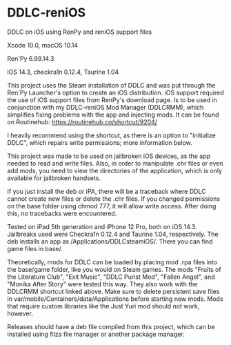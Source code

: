 # DDLC-reniOS
DDLC on iOS using RenPy and reniOS support files

Xcode 10.0, macOS 10.14

Ren'Py 6.99.14.3

iOS 14.3, checkra1n 0.12.4, Taurine 1.04


This project uses the Steam installation of DDLC and was put through the Ren'Py Launcher's option to create an iOS distribution. iOS support required the use of iOS support files from RenPy's download page. Is to be used in conjunction with my DDLC-reniOS Mod Manager (DDLCRMM), which simplifies fixing problems with the app and injecting mods. It can be found on Routinehub: https://routinehub.co/shortcut/9204/

I heavily recommend using the shortcut, as there is an option to "initialize DDLC", which repairs write permissions; more information below.

This project was made to be used on jailbroken iOS devices, as the app needed to read and write files. Also, in order to manipulate .chr files or even add mods, you need to view the directories of the application, which is only available for jailbroken handsets.

If you just install the deb or iPA, there will be a traceback where DDLC cannot create new files or delete the .chr files. If you changed permissions on the base folder using chmod 777, it will allow write access. After doing this, no tracebacks were encountered.

Tested on iPad 5th generation and iPhone 12 Pro, both on iOS 14.3. Jailbreaks used were Checkra1n 0.12.4 and Taurine 1.04, respectively. The deb installs an app as /Applications/DDLCsteamiOS/. There you can find game files in base/.

Theoretically, mods for DDLC can be loaded by placing mod .rpa files into the base/game folder, like you would on Steam games. The mods "Fruits of the Literature Club", "Exit Music", "DDLC Purist Mod", "Fallen Angel", and "Monika After Story" were tested this way. They also work with the DDLCRMM shortcut linked above. Make sure to delete persistent save files in var/mobile/Containers/data/Applications before starting new mods. Mods that require custom libraries like the Just Yuri mod should not work, however.

Releases should have a deb file compiled from this project, which can be installed using filza file manager or another package manager.

